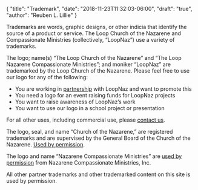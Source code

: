{
	"title": "Trademark",
	"date": "2018-11-23T11:32:03-06:00",
	"draft": "true",
	"author": "Reuben L. Lillie"
}

Trademarks are words, graphic designs, or other indicia that identify the source of a product or service. The Loop Church of the Nazarene and Compassionate Ministries (collectively, “LoopNaz”) use a variety of trademarks.

The logo; name(s) “The Loop Church of the Nazarene” and “The Loop Nazarene Compassionate Ministries”; and moniker “LoopNaz” are trademarked by the Loop Church of the Nazarene. Please feel free to use our logo for any of the following:

* You are working in [partnership][partners] with LoopNaz and want to promote this
* You need a logo for an event raising funds for LoopNaz projects
* You want to raise awareness of LoopNaz’s work
* You want to use our logo in a school project or presentation

For all other uses, including commercial use, please [contact us][contact].

The logo, seal, and name “Church of the Nazarene,” are registered trademarks and are supervised by the General Board of the Church of the Nazarene. [Used by permission][cotn-usage].

The logo and name “Nazarene Compassionate Ministries” are [used by permission][ncm-usage] from Nazarene Compassionate Ministries, Inc.

All other partner trademarks and other trademarked content on this site is used by permission.

[contact]: /contact/
[cotn-usage]: http://nazarene.org/identity/
[ncm-usage]: https://www.ncm.org/logo/
[partners]: /partners/
